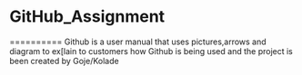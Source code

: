 GitHub_Assignment
=====
==========
Github is a user manual that uses pictures,arrows and 
diagram to ex[lain to customers how Github is
being used and the project is been created by Goje/Kolade
